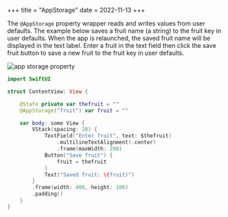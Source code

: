 +++
title = "AppStorage"
date = 2022-11-13
+++

The `@AppStorage` property wrapper reads and writes values from user defaults. The example below saves a fruit name (a string) to the fruit key in user defaults. When the app is relaunched, the saved fruit name will be displayed in the text label. Enter a fruit in the text field then click the save fruit button to save a new fruit to the fruit key in user defaults.

<p><img src="/img/appstorage-property.png" style="max-width:400px;" alt="app storage property"></p>

```swift
import SwiftUI

struct ContentView: View {

    @State private var thefruit = ""
    @AppStorage("fruit") var fruit = ""

    var body: some View {
        VStack(spacing: 20) {
            TextField("Enter fruit", text: $thefruit)
                .multilineTextAlignment(.center)
                .frame(maxWidth: 200)
            Button("Save fruit") {
                fruit = thefruit
            }
            Text("Saved fruit: \(fruit)")
        }
        .frame(width: 400, height: 100)
        .padding()
    }
}
```
